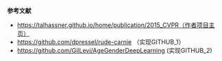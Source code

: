**参考文献**
- https://talhassner.github.io/home/publication/2015_CVPR（作者项目主页）
- https://github.com/dpressel/rude-carnie （实现GITHUB_1）
- https://github.com/GilLevi/AgeGenderDeepLearning (实现GITHUB_2)       